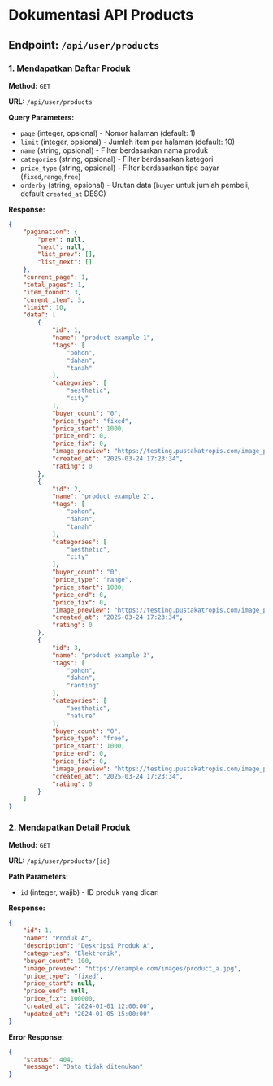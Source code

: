 # Dokumentasi API Products

## Endpoint: `/api/user/products`

### 1. Mendapatkan Daftar Produk
**Method:** `GET`

**URL:** `/api/user/products`

**Query Parameters:**
- `page` (integer, opsional) - Nomor halaman (default: 1)
- `limit` (integer, opsional) - Jumlah item per halaman (default: 10)
- `name` (string, opsional) - Filter berdasarkan nama produk
- `categories` (string, opsional) - Filter berdasarkan kategori
- `price_type` (string, opsional) - Filter berdasarkan tipe bayar (`fixed`,`range`,`free`)
- `orderby` (string, opsional) - Urutan data (`buyer` untuk jumlah pembeli, default `created_at` DESC)

**Response:**
```json
{
    "pagination": {
        "prev": null,
        "next": null,
        "list_prev": [],
        "list_next": []
    },
    "current_page": 1,
    "total_pages": 1,
    "item_found": 3,
    "curent_item": 3,
    "limit": 10,
    "data": [
        {
            "id": 1,
            "name": "product example 1",
            "tags": [
                "pohon",
                "dahan",
                "tanah"
            ],
            "categories": [
                "aesthetic",
                "city"
            ],
            "buyer_count": "0",
            "price_type": "fixed",
            "price_start": 1000,
            "price_end": 0,
            "price_fix": 0,
            "image_preview": "https://testing.pustakatropis.com/image_preview%20example%201",
            "created_at": "2025-03-24 17:23:34",
            "rating": 0
        },
        {
            "id": 2,
            "name": "product example 2",
            "tags": [
                "pohon",
                "dahan",
                "tanah"
            ],
            "categories": [
                "aesthetic",
                "city"
            ],
            "buyer_count": "0",
            "price_type": "range",
            "price_start": 1000,
            "price_end": 0,
            "price_fix": 0,
            "image_preview": "https://testing.pustakatropis.com/image_preview%20example%201",
            "created_at": "2025-03-24 17:23:34",
            "rating": 0
        },
        {
            "id": 3,
            "name": "product example 3",
            "tags": [
                "pohon",
                "dahan",
                "ranting"
            ],
            "categories": [
                "aesthetic",
                "nature"
            ],
            "buyer_count": "0",
            "price_type": "free",
            "price_start": 1000,
            "price_end": 0,
            "price_fix": 0,
            "image_preview": "https://testing.pustakatropis.com/image_preview%20example%201",
            "created_at": "2025-03-24 17:23:34",
            "rating": 0
        }
    ]
}
```

### 2. Mendapatkan Detail Produk
**Method:** `GET`

**URL:** `/api/user/products/{id}`

**Path Parameters:**
- `id` (integer, wajib) - ID produk yang dicari

**Response:**
```json
{
    "id": 1,
    "name": "Produk A",
    "description": "Deskripsi Produk A",
    "categories": "Elektronik",
    "buyer_count": 100,
    "image_preview": "https://example.com/images/product_a.jpg",
    "price_type": "fixed",
    "price_start": null,
    "price_end": null,
    "price_fix": 100000,
    "created_at": "2024-01-01 12:00:00",
    "updated_at": "2024-01-05 15:00:00"
}
```

**Error Response:**
```json
{
    "status": 404,
    "message": "Data tidak ditemukan"
}
```

